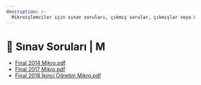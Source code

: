 ```yaml
---
description: >-
  Mikroişlemciler için sınav soruları, çıkmış sorular, çıkmışlar veya önceki senelerde çıkan sorular
---
```


# 📃 Sınav Soruları \| M

<!--YPackage.YGitbookIntegration-tarafından-otomatik-oluşturulmuştur-->

- [Final 2014 Mikro.pdf](Final%202014%20Mikro.pdf)
- [Final 2017 Mikro.pdf](Final%202017%20Mikro.pdf)
- [Final 2018 İkinci Öğretim Mikro.pdf](Final%202018%20%C4%B0kinci%20%C3%96%C4%9Fretim%20Mikro.pdf)

<!--YPackage.YGitbookIntegration-tarafından-otomatik-oluşturulmuştur-->
